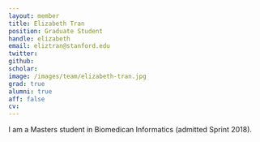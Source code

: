 ```yaml
---
layout: member
title: Elizabeth Tran
position: Graduate Student
handle: elizabeth
email: eliztran@stanford.edu
twitter: 
github: 
scholar: 
image: /images/team/elizabeth-tran.jpg
grad: true
alumni: true
aff: false
cv: 
---
```


I am a Masters student in Biomedican Informatics (admitted Sprint 2018).

